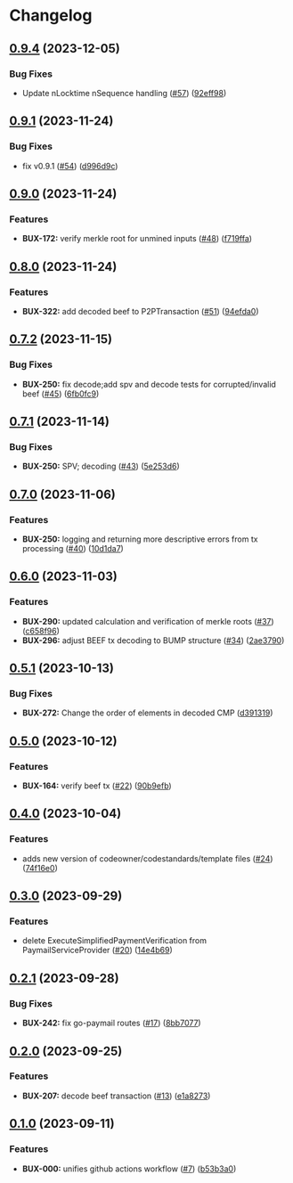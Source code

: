 # Changelog

## [0.9.4](https://github.com/bitcoin-sv/go-paymail/compare/v0.9.3...v0.9.4) (2023-12-05)


### Bug Fixes

* Update nLocktime nSequence handling ([#57](https://github.com/bitcoin-sv/go-paymail/issues/57)) ([92eff98](https://github.com/bitcoin-sv/go-paymail/commit/92eff9847d23c805e910588b90abe67baa7b1c02))

## [0.9.1](https://github.com/bitcoin-sv/go-paymail/compare/v0.9.0...v0.9.1) (2023-11-24)


### Bug Fixes

* fix v0.9.1 ([#54](https://github.com/bitcoin-sv/go-paymail/issues/54)) ([d996d9c](https://github.com/bitcoin-sv/go-paymail/commit/d996d9c4424aee32eb001526dfcd7ab0cfade8d4))

## [0.9.0](https://github.com/bitcoin-sv/go-paymail/compare/v0.8.0...v0.9.0) (2023-11-24)


### Features

* **BUX-172:** verify merkle root for unmined inputs ([#48](https://github.com/bitcoin-sv/go-paymail/issues/48)) ([f719ffa](https://github.com/bitcoin-sv/go-paymail/commit/f719ffa5fffddaa327c0ff0f79cd5c17845eb2f3))

## [0.8.0](https://github.com/bitcoin-sv/go-paymail/compare/v0.7.2...v0.8.0) (2023-11-24)


### Features

* **BUX-322:** add decoded beef to P2PTransaction ([#51](https://github.com/bitcoin-sv/go-paymail/issues/51)) ([94efda0](https://github.com/bitcoin-sv/go-paymail/commit/94efda042d8b29e6aa589f1a12f549eade023f30))

## [0.7.2](https://github.com/bitcoin-sv/go-paymail/compare/v0.7.1...v0.7.2) (2023-11-15)


### Bug Fixes

* **BUX-250:** fix decode;add spv and decode tests for corrupted/invalid beef ([#45](https://github.com/bitcoin-sv/go-paymail/issues/45)) ([6fb0fc9](https://github.com/bitcoin-sv/go-paymail/commit/6fb0fc9ee537b519a4145a3c3f781830e136cfe4))

## [0.7.1](https://github.com/bitcoin-sv/go-paymail/compare/v0.7.0...v0.7.1) (2023-11-14)


### Bug Fixes

* **BUX-250:** SPV; decoding ([#43](https://github.com/bitcoin-sv/go-paymail/issues/43)) ([5e253d6](https://github.com/bitcoin-sv/go-paymail/commit/5e253d6ef1c259a45752d85475bd5f3db633e8c4))

## [0.7.0](https://github.com/bitcoin-sv/go-paymail/compare/v0.6.0...v0.7.0) (2023-11-06)


### Features

* **BUX-250:** logging and returning more descriptive errors from tx processing ([#40](https://github.com/bitcoin-sv/go-paymail/issues/40)) ([10d1da7](https://github.com/bitcoin-sv/go-paymail/commit/10d1da75f1c210d0c55d9f5138509e60911fb9ac))

## [0.6.0](https://github.com/bitcoin-sv/go-paymail/compare/v0.5.1...v0.6.0) (2023-11-03)


### Features

* **BUX-290:** updated calculation and verification of merkle roots ([#37](https://github.com/bitcoin-sv/go-paymail/issues/37)) ([c658f96](https://github.com/bitcoin-sv/go-paymail/commit/c658f964d0d5afd14b49fe26458b9674ed776a96))
* **BUX-296:** adjust BEEF tx decoding to BUMP structure ([#34](https://github.com/bitcoin-sv/go-paymail/issues/34)) ([2ae3790](https://github.com/bitcoin-sv/go-paymail/commit/2ae3790e077891111538555624cba1fd7c877e2f))

## [0.5.1](https://github.com/bitcoin-sv/go-paymail/compare/v0.5.0...v0.5.1) (2023-10-13)


### Bug Fixes

* **BUX-272:** Change the order of elements in decoded CMP ([d391319](https://github.com/bitcoin-sv/go-paymail/commit/d3913191a30b3d3c44009d73730cad2d8dd260cf))

## [0.5.0](https://github.com/bitcoin-sv/go-paymail/compare/v0.4.0...v0.5.0) (2023-10-12)


### Features

* **BUX-164:** verify beef tx ([#22](https://github.com/bitcoin-sv/go-paymail/issues/22)) ([90b9efb](https://github.com/bitcoin-sv/go-paymail/commit/90b9efb72caa70df217c078c1d282e7fa53fb1c3))

## [0.4.0](https://github.com/bitcoin-sv/go-paymail/compare/v0.3.0...v0.4.0) (2023-10-04)


### Features

* adds new version of codeowner/codestandards/template files ([#24](https://github.com/bitcoin-sv/go-paymail/issues/24)) ([74f16e0](https://github.com/bitcoin-sv/go-paymail/commit/74f16e0d9c9f700a77181d32b2b925baf0d9d6b6))

## [0.3.0](https://github.com/bitcoin-sv/go-paymail/compare/v0.2.1...v0.3.0) (2023-09-29)


### Features

* delete ExecuteSimplifiedPaymentVerification from  PaymailServiceProvider ([#20](https://github.com/bitcoin-sv/go-paymail/issues/20)) ([14e4b69](https://github.com/bitcoin-sv/go-paymail/commit/14e4b6901537d5e807fed37c8f84f54bebe9d873))

## [0.2.1](https://github.com/bitcoin-sv/go-paymail/compare/v0.2.0...v0.2.1) (2023-09-28)


### Bug Fixes

* **BUX-242:** fix go-paymail routes ([#17](https://github.com/bitcoin-sv/go-paymail/issues/17)) ([8bb7077](https://github.com/bitcoin-sv/go-paymail/commit/8bb7077ff7092acc8f3eebcb24e78a0dac10097b))

## [0.2.0](https://github.com/bitcoin-sv/go-paymail/compare/v0.1.0...v0.2.0) (2023-09-25)


### Features

* **BUX-207:** decode beef transaction ([#13](https://github.com/bitcoin-sv/go-paymail/issues/13)) ([e1a8273](https://github.com/bitcoin-sv/go-paymail/commit/e1a8273d79bb3753aa41a86fd0433c1be90f9f5b))

## [0.1.0](https://github.com/bitcoin-sv/go-paymail/compare/v0.0.1...v0.1.0) (2023-09-11)


### Features

* **BUX-000:** unifies github actions workflow ([#7](https://github.com/bitcoin-sv/go-paymail/issues/7)) ([b53b3a0](https://github.com/bitcoin-sv/go-paymail/commit/b53b3a04e02c152532b50b5eeff4456d64f28814))
